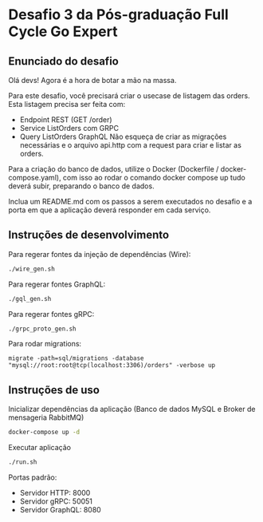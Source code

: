 # Desafio 3 da Pós-graduação Full Cycle Go Expert

## Enunciado do desafio

Olá devs!
Agora é a hora de botar a mão na massa. 

Para este desafio, você precisará criar o usecase de listagem das orders.
Esta listagem precisa ser feita com:
- Endpoint REST (GET /order)
- Service ListOrders com GRPC
- Query ListOrders GraphQL
Não esqueça de criar as migrações necessárias e o arquivo api.http com a request para criar e listar as orders.

Para a criação do banco de dados, utilize o Docker (Dockerfile / docker-compose.yaml), com isso ao rodar o comando docker compose up tudo deverá subir, preparando o banco de dados.

Inclua um README.md com os passos a serem executados no desafio e a porta em que a aplicação deverá responder em cada serviço.

## Instruções de desenvolvimento

Para regerar fontes da injeção de dependências (Wire):
```bash
./wire_gen.sh
```

Para regerar fontes GraphQL:
```bash
./gql_gen.sh
```
Para regerar fontes gRPC:
```bash
./grpc_proto_gen.sh
```
Para rodar migrations:
```
migrate -path=sql/migrations -database "mysql://root:root@tcp(localhost:3306)/orders" -verbose up
````


## Instruções de uso

Inicializar dependências da aplicação (Banco de dados MySQL e Broker de mensageria RabbitMQ)

```bash
docker-compose up -d
```

Executar aplicação

```bash
./run.sh
```

Portas padrão:
- Servidor HTTP: 8000
- Servidor gRPC: 50051
- Servidor GraphQL: 8080
